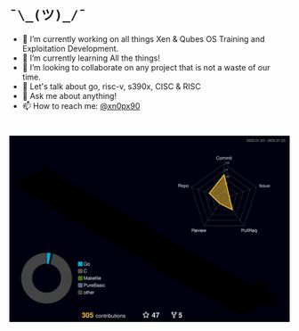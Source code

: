 # ```¯\_(ツ)_/¯```
- 🔭 I’m currently working on all things Xen & Qubes OS Training and Exploitation Development.
- 🌱 I’m currently learning All the things!
- 👯 I’m looking to collaborate on any project that is not a waste of our time.
- 🤔 Let's talk about go, risc-v, s390x, CISC & RISC
- 💬 Ask me about anything!
- 📫 How to reach me: [@xn0px90](https://patreon.com/xn0px90)
# ![](./profile-3d-contrib/profile-night-rainbow.svg)
